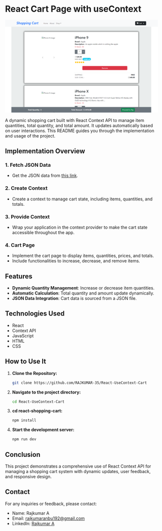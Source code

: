 # React Cart Page with useContext

![Cart Page Screenshot](public/Images/website_demo.png)

A dynamic shopping cart built with React Context API to manage item quantities, total quantity, and total amount. It updates automatically based on user interactions. This README guides you through the implementation and usage of the project.

## Implementation Overview

### 1. Fetch JSON Data
- Get the JSON data from [this link](https://drive.google.com/file/d/1fOadeM1liwbUK38z92F0XYugk2jwqK2r/view).

### 2. Create Context
- Create a context to manage cart state, including items, quantities, and totals.

### 3. Provide Context
- Wrap your application in the context provider to make the cart state accessible throughout the app.

### 4. Cart Page
- Implement the cart page to display items, quantities, prices, and totals.
- Include functionalities to increase, decrease, and remove items.

## Features

- **Dynamic Quantity Management**: Increase or decrease item quantities.
- **Automatic Calculation**: Total quantity and amount update dynamically.
- **JSON Data Integration**: Cart data is sourced from a JSON file.

## Technologies Used

- React
- Context API
- JavaScript
- HTML
- CSS

## How to Use It

1. **Clone the Repository:**
   ```bash
   git clone https://github.com/RAJKUMAR-35/React-UseContext-Cart

2. **Navigate to the project directory:**
   ```bash
   cd React-UseContext-Cart

3. **cd react-shopping-cart:**
   ```bash
   npm install

4. **Start the development server:**
   ```bash
   npm run dev

## Conclusion

This project demonstrates a comprehensive use of React Context API for managing a shopping cart system with dynamic updates, user feedback, and responsive design.


## Contact

For any inquiries or feedback, please contact:
- Name: Rajkumar A
- Email: rajkumaranbu192@gmail.com
- LinkedIn: [Rajkumar A](https://www.linkedin.com/in/rajkumar-cse/)

